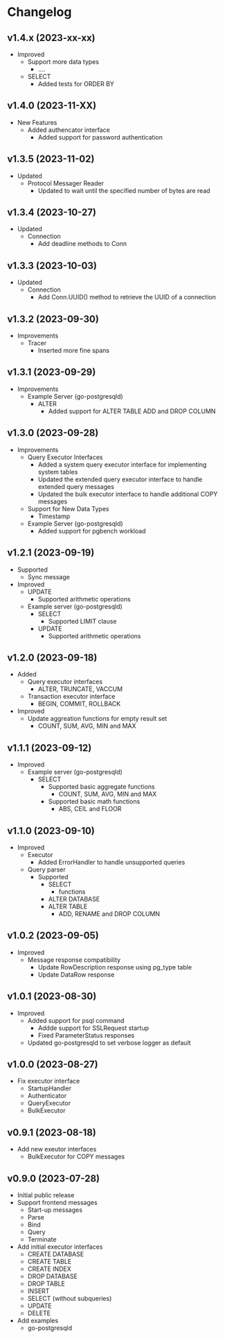 # Changelog

## v1.4.x (2023-xx-xx)
- Improved
  - Support more data types
    -  .... 
  - SELECT
    - Added tests for ORDER BY

## v1.4.0 (2023-11-XX)
- New Features
  - Added authencator interface
    - Added support for password authentication 

## v1.3.5 (2023-11-02)
- Updated
  - Protocol Messager Reader
    - Updated to wait until the specified number of bytes are read

## v1.3.4 (2023-10-27)
- Updated
  - Connection
    - Add deadline methods to Conn

## v1.3.3 (2023-10-03)
- Updated
  - Connection
    - Add Conn.UUID() method to retrieve the UUID of a connection

## v1.3.2 (2023-09-30)
- Improvements
  - Tracer
    - Inserted more fine spans
  
## v1.3.1 (2023-09-29)
- Improvements
  - Example Server (go-postgresqld)
    - ALTER
      - Added support for ALTER TABLE ADD and DROP COLUMN

## v1.3.0 (2023-09-28)
- Improvements
  - Query Executor Interfaces
    - Added a system query executor interface for implementing system tables
    - Updated the extended query executor interface to handle extended query messages
    - Updated the bulk executor interface to handle additional COPY messages
  - Support for New Data Types
    - Timestamp
  - Example Server (go-postgresqld)
    - Added support for pgbench workload

## v1.2.1 (2023-09-19)
- Supported
  - Sync message
- Improved
  - UPDATE
    - Supported arithmetic operations
  - Example server (go-postgresqld)
    - SELECT
      - Supported LIMIT clause
    - UPDATE
      - Supported arithmetic operations

## v1.2.0 (2023-09-18)
- Added
  - Query executor interfaces
    - ALTER, TRUNCATE, VACCUM
  - Transaction executor interface
    - BEGIN, COMMIT, ROLLBACK
- Improved
  - Update aggreation functions for empty result set
    - COUNT, SUM, AVG, MIN and MAX
  
## v1.1.1 (2023-09-12)
- Improved
  - Example server (go-postgresqld)
    - SELECT
      - Supported basic aggregate functions
        - COUNT, SUM, AVG, MIN and MAX
      - Supported basic math functions
        - ABS, CEIL and FLOOR

## v1.1.0 (2023-09-10)
- Improved
  - Executor
    - Added ErrorHandler to handle unsupported queries
  - Query parser
    - Supported
      - SELECT
        - functions
      - ALTER DATABASE
      - ALTER TABLE 
        - ADD, RENAME and DROP COLUMN

## v1.0.2 (2023-09-05)
- Improved
  -  Message response compatibility
     -  Update RowDescription response using pg_type table
     -  Update DataRow response

## v1.0.1 (2023-08-30)
- Improved
  - Added support for psql command
    - Addde support for SSLRequest startup
    - Fixed ParameterStatus responses
  - Updated go-postgresqld to set verbose logger as default

## v1.0.0 (2023-08-27)
- Fix executor interface
  - StartupHandler
  - Authenticator
  - QueryExecutor
  - BulkExecutor

## v0.9.1 (2023-08-18)
- Add new exeutor interfaces
  - BulkExecutor for COPY messages

## v0.9.0 (2023-07-28)
- Initial public release  
- Support frontend messages
  - Start-up messages
  - Parse
  - Bind
  - Query
  - Terminate
- Add initial executor interfaces
  - CREATE DATABASE
  - CREATE TABLE
  - CREATE INDEX
  - DROP DATABASE
  - DROP TABLE
  - INSERT
  - SELECT (without subqueries)
  - UPDATE
  - DELETE
- Add examples
  - go-postgresqld
